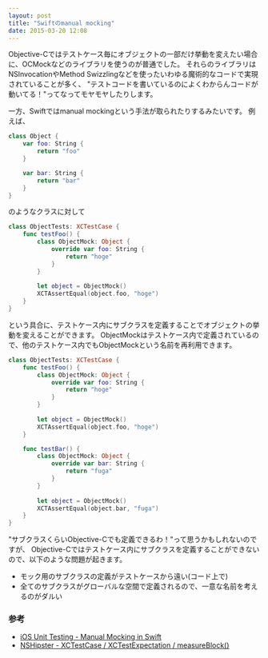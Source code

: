 ```yaml
---
layout: post
title: "Swiftのmanual mocking"
date: 2015-03-20 12:08
---
```


Objective-Cではテストケース毎にオブジェクトの一部だけ挙動を変えたい場合に、OCMockなどのライブラリを使うのが普通でした。
それらのライブラリはNSInvocationやMethod Swizzlingなどを使ったいわゆる魔術的なコードで実現されていることが多く、
"テストコードを書いているのによくわからんコードが動いてる！"ってなってモヤモヤしたりします。

一方、Swiftではmanual mockingという手法が取られたりするみたいです。
例えば、

```swift
class Object {
    var foo: String {
        return "foo"
    }

    var bar: String {
        return "bar"
    }
}
```

のようなクラスに対して

```swift
class ObjectTests: XCTestCase {
    func testFoo() {
        class ObjectMock: Object {
            override var foo: String {
                return "hoge"
            }
        }
  
        let object = ObjectMock()
        XCTAssertEqual(object.foo, "hoge")
    }
}
```

という具合に、テストケース内にサブクラスを定義することでオブジェクトの挙動を変えることができます。
ObjectMockはテストケース内で定義されているので、他のテストケース内でもObjectMockという名前を再利用できます。

```swift
class ObjectTests: XCTestCase {
    func testFoo() {
        class ObjectMock: Object {
            override var foo: String {
                return "hoge"
            }
        }
  
        let object = ObjectMock()
        XCTAssertEqual(object.foo, "hoge")
    }

    func testBar() {
        class ObjectMock: Object {
            override var bar: String {
                return "fuga"
            }
        }
  
        let object = ObjectMock()
        XCTAssertEqual(object.bar, "fuga")
    }
}
```

"サブクラスくらいObjective-Cでも定義できるわ！"って思うかもしれないのですが、
Objective-Cではテストケース内にサブクラスを定義することができないので、以下のような問題が起きます。

- モック用のサブクラスの定義がテストケースから遠い(コード上で)
- 全てのサブクラスがグローバルな空間で定義されるので、一意な名前を考えるのがダルい

### 参考

- [iOS Unit Testing - Manual Mocking in Swift](http://iosunittesting.com/manual-mocking-swift/)
- [NSHipster - XCTestCase / XCTestExpectation / measureBlock()](http://nshipster.com/xctestcase/)

